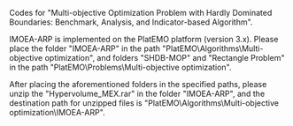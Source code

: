 Codes for "Multi-objective Optimization Problem with Hardly Dominated Boundaries: Benchmark, Analysis, and Indicator-based Algorithm".

IMOEA-ARP is implemented on the PlatEMO platform (version 3.x). Please place the folder "IMOEA-ARP" in the path "PlatEMO\Algorithms\Multi-objective optimization", and folders 
"SHDB-MOP" and "Rectangle Problem" in the path "PlatEMO\Problems\Multi-objective optimization". 

After placing the aforementioned folders in the specified paths, please unzip the 
"Hypervolume_MEX.rar" in the folder "IMOEA-ARP", and the destination path for unzipped files is "PlatEMO\Algorithms\Multi-objective optimization\IMOEA-ARP".
